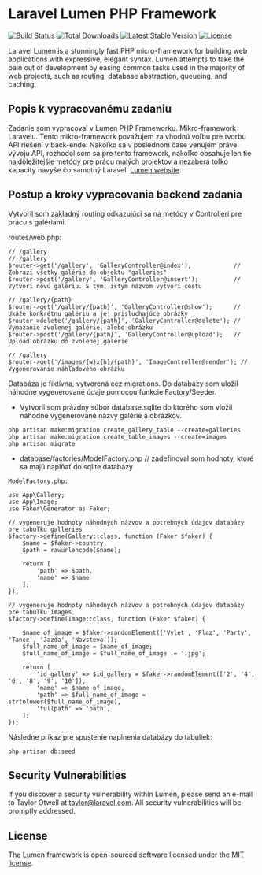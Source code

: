 # Laravel Lumen PHP Framework

[![Build Status](https://travis-ci.org/laravel/lumen-framework.svg)](https://travis-ci.org/laravel/lumen-framework)
[![Total Downloads](https://poser.pugx.org/laravel/lumen-framework/d/total.svg)](https://packagist.org/packages/laravel/lumen-framework)
[![Latest Stable Version](https://poser.pugx.org/laravel/lumen-framework/v/stable.svg)](https://packagist.org/packages/laravel/lumen-framework)
[![License](https://poser.pugx.org/laravel/lumen-framework/license.svg)](https://packagist.org/packages/laravel/lumen-framework)

Laravel Lumen is a stunningly fast PHP micro-framework for building web applications with expressive, elegant syntax. Lumen attempts to take the pain out of development by easing common tasks used in the majority of web projects, such as routing, database abstraction, queueing, and caching.

## Popis k vypracovanému zadaniu

Zadanie som vypracoval v Lumen PHP Frameworku. Mikro-framework Laravelu. Tento mikro-framework považujem za vhodnú voľbu pre tvorbu API riešení v back-ende. Nakoľko sa v poslednom čase venujem práve vývoju API, rozhodol som sa pre tento framework, nakoľko obsahuje len tie najdôležitejšie metódy pre prácu malých projektov a nezaberá toľko kapacity navyše čo samotný Laravel. [Lumen website](https://lumen.laravel.com/docs).

## Postup a kroky vypracovania backend zadania

Vytvoril som základný routing odkazujúci sa na metódy v Controlleri pre prácu s galériami.

routes/web.php:
```
// /gallery
// /gallery
$router->get('/gallery', 'GalleryController@index');            // Zobrazí všetky galérie do objektu "galleries"
$router->post('/gallery', 'GalleryController@insert');          // Vytvorí novú galériu. S tým, istým názvom vytvorí cestu

// /gallery/{path}
$router->get('/gallery/{path}', 'GalleryController@show');      // Ukáže konkrétnu galériu a jej prisluchajúce obrázky
$router->delete('/gallery/{path}', 'GalleryController@delete'); // Vymazanie zvolenej galérie, alebo obrázku
$router->post('/gallery/{path}', 'GalleryController@upload');   // Upload obrázku do zvolenej galérie

// /gallery
$router->get('/images/{w}x{h}/{path}', 'ImageController@render'); // Vygenerovanie náhľadového obrázku
```
Databáza je fiktívna, vytvorená cez migrations. Do databázy som uložil náhodne vygenerované údaje pomocou funkcie Factory/Seeder.

- Vytvoril som prázdny súbor database.sqlite do ktorého som vložil náhodne vygenerované názvy galérie a obrázkov.
```
php artisan make:migration create_gallery_table --create=galleries
php artisan make:migration create_table_images --create=images
php artisan migrate
```
- database/factories/ModelFactory.php   // zadefinoval som hodnoty, ktoré sa majú naplňať do sqlite databázy
```
ModelFactory.php:

use App\Gallery;
use App\Image;
use Faker\Generator as Faker;

// vygeneruje hodnoty náhodných názvov a potrebných údajov databázy pre tabuľku galleries
$factory->define(Gallery::class, function (Faker $faker) {
    $name = $faker->country;
    $path = rawurlencode($name);

    return [
        'path' => $path,
        'name' => $name
    ];
});

// vygeneruje hodnoty náhodných názvov a potrebných údajov databázy pre tabuľku images
$factory->define(Image::class, function (Faker $faker) {

    $name_of_image = $faker->randomElement(['Vylet', 'Plaz', 'Party', 'Tance', 'Jazda', 'Navsteva']);
    $full_name_of_image = $name_of_image;
    $full_name_of_image = $full_name_of_image .= '.jpg';

    return [
        'id_gallery' => $id_gallery = $faker->randomElement(['2', '4', '6', '8', '9', '10']),
        'name' => $name_of_image,
        'path' => $full_name_of_image = strtolower($full_name_of_image),
        'fullpath' => 'path',
    ];
});
```
Následne príkaz pre spustenie naplnenia databázy do tabuliek:
```
php artisan db:seed
```

## Security Vulnerabilities

If you discover a security vulnerability within Lumen, please send an e-mail to Taylor Otwell at taylor@laravel.com. All security vulnerabilities will be promptly addressed.

## License

The Lumen framework is open-sourced software licensed under the [MIT license](https://opensource.org/licenses/MIT).
